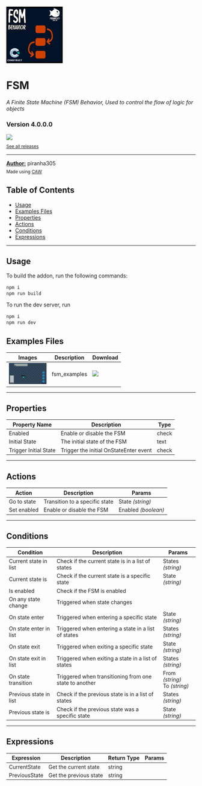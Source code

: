<img src="./examples/cover.png" width="150" /><br>
# FSM
<i>A Finite State Machine (FSM) Behavior, Used to control the flow of logic for objects</i> <br>
### Version 4.0.0.0

[<img src="https://placehold.co/200x50/4493f8/FFF?text=Download&font=montserrat" width="200"/>](https://github.com/armandoalonso/fsm/releases/download/piranha305_fsm-4.0.0.0.c3addon/piranha305_fsm-4.0.0.0.c3addon)
<br>
<sub> [See all releases](https://github.com/armandoalonso/fsm/releases) </sub> <br>

---
<b><u>Author:</u></b> piranha305 <br>
<sub>Made using [CAW](https://marketplace.visualstudio.com/items?itemName=skymen.caw) </sub><br>

## Table of Contents
- [Usage](#usage)
- [Examples Files](#examples-files)
- [Properties](#properties)
- [Actions](#actions)
- [Conditions](#conditions)
- [Expressions](#expressions)
---
## Usage
To build the addon, run the following commands:

```
npm i
npm run build
```

To run the dev server, run

```
npm i
npm run dev
```

## Examples Files
| Images | Description | Download |
| --- | --- | --- |
| <img src="./examples/fsm_examples.gif" width="100" /> | fsm_examples | [<img src="https://placehold.co/120x30/4493f8/FFF?text=Download&font=montserrat" width="120"/>](https://github.com/armandoalonso/fsm/raw/refs/heads/main/examples/fsm_examples.c3p) |

---
## Properties
| Property Name | Description | Type |
| --- | --- | --- |
| Enabled | Enable or disable the FSM | check |
| Initial State | The initial state of the FSM | text |
| Trigger Initial State | Trigger the initial OnStateEnter event | check |


---
## Actions
| Action | Description | Params
| --- | --- | --- |
| Go to state | Transition to a specific state | State             *(string)* <br> |
| Set enabled | Enable or disable the FSM | Enabled             *(boolean)* <br> |


---
## Conditions
| Condition | Description | Params
| --- | --- | --- |
| Current state in list | Check if the current state is in a list of states | States *(string)* <br> |
| Current state is | Check if the current state is a specific state | State *(string)* <br> |
| Is enabled | Check if the FSM is enabled |  |
| On any state change | Triggered when state changes |  |
| On state enter | Triggered when entering a specific state | State *(string)* <br> |
| On state enter in list | Triggered when entering a state in a list of states | States *(string)* <br> |
| On state exit | Triggered when exiting a specific state | State *(string)* <br> |
| On state exit in list | Triggered when exiting a state in a list of states | States *(string)* <br> |
| On state transition | Triggered when transitioning from one state to another | From *(string)* <br>To *(string)* <br> |
| Previous state in list | Check if the previous state is in a list of states | States *(string)* <br> |
| Previous state is | Check if the previous state was a specific state | State *(string)* <br> |


---
## Expressions
| Expression | Description | Return Type | Params
| --- | --- | --- | --- |
| CurrentState | Get the current state | string |  | 
| PreviousState | Get the previous state | string |  | 

